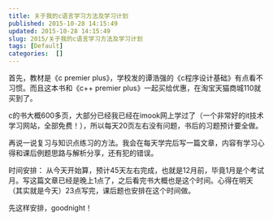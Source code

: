 ```yaml
---
title: 关于我的c语言学习方法及学习计划
published: 2015-10-28 14:15:49
updated: 2015-10-28 14:15:49
slug: 2015/关于我的c语言学习方法及学习计划
tags: [Default]
categories:  []
---
```


首先，教材是《c premier plus》，学校发的谭浩强的《c程序设计基础》有点看不习惯。而且这本书和《c++ premier plus》一起买给优惠，在淘宝天猫商城110就买到了。

c的书大概600多页，大部分已经我已经在imook网上学过了（一个非常好的it技术学习网站，全部免费！），所以每天20页左右没有问题，书后的习题预计要全做。

再说一说复习与知识点练习的方法。我会在每天学完后写一篇文章，内容有学习心得和课后例题思路与解析分享，还有犯的错误。

时间安排： 从今天开始算，预计45天左右完成，也就是12月前，毕竟1月是个考试月。写这篇文章已经是晚上1点了，之后看完书大概也是这个时间。心得在明天（其实就是今天）23点写完，课后题也安排在这个时间做。

先这样安排，goodnight！  